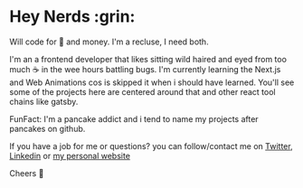 <h1 align="left">Hey Nerds :grin:</h1>

Will code for :pancakes: and money. I'm a recluse, I need both.

I'm an a frontend developer that likes sitting wild haired and eyed from too much :coffee:
in the wee hours battling bugs. I'm currently learning the Next.js 
and Web Animations cos is skipped it when i should have learned. 
You'll see some of the projects here are centered around that and other 
react tool chains like gatsby.

FunFact: I'm a pancake addict and i tend to name my projects after pancakes on github. 

If you have a job for me or questions? you can follow/contact me on [Twitter](https://twitter.com/andonthishill), [Linkedin](https://linkedin.com/in/hillary-onyechekwa-9aa08b178) or [my personal website](https://hillwillcodeforpancakes.netlify.app)

Cheers :clinking_glasses:


